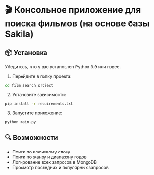 # 🎬 Консольное приложение для поиска фильмов (на основе базы Sakila)

## 📦 Установка
Убедитесь, что у вас установлен Python 3.9 или новее.

1. Перейдите в папку проекта:
```bash
cd film_search_project
```

2. Установите зависимости:
```bash
pip install -r requirements.txt
```

3. Запустите приложение:
```bash
python main.py
```

## 🔍 Возможности
- Поиск по ключевому слову
- Поиск по жанру и диапазону годов
- Логирование всех запросов в MongoDB
- Просмотр последних и популярных запросов
